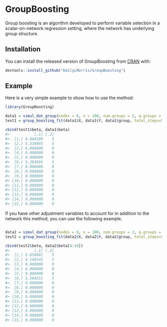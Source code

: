 
<!-- README.md is generated from README.Rmd. Please edit that file -->

# GroupBoosting

<!-- badges: start -->

<!-- badges: end -->

Group boosting is an algorithm developed to perform variable selection
in a scalar-on-network regression setting, where the network has
underlying group structure.

## Installation

You can install the released version of GroupBoosting from
[CRAN](https://CRAN.R-project.org) with:

``` r
devtools::install_github("EmilyLMorris/GroupBoosting")
```

## Example

Here is a very simple example to show how to use the method:

``` r
library(GroupBoosting)

data1 = simul_dat_group(nodes = 6, n = 100, num.groups = 2, q.groups = 1, sparse_g = 0, dense_g = 1, effect_size = 5)
test1 = group_boosting_fit(data1$X, data1$Y, data1$group, total_steps=5000, step_size=1e-4, adj_var = 999, stop_tol=-1e-7, gamma = 0, lasso_lambda = 0.0314, weighted = FALSE)

cbind(test1$beta, data1$beta)
#>           [,1] [,2]
#>  [1,] 4.864109    5
#>  [2,] 5.330865    5
#>  [3,] 0.000000    0
#>  [4,] 0.000000    0
#>  [5,] 0.000000    0
#>  [6,] 5.203695    5
#>  [7,] 0.000000    0
#>  [8,] 0.000000    0
#>  [9,] 0.000000    0
#> [10,] 0.000000    0
#> [11,] 0.000000    0
#> [12,] 0.000000    0
#> [13,] 0.000000    0
#> [14,] 0.000000    0
#> [15,] 0.000000    0
```

If you have other adjustment variables to account for in addition to the
network this method, you can use the following example.

``` r

data2 = simul_dat_group(nodes = 6, n = 100, num.groups = 2, q.groups = 1, sparse_g = 0, dense_g = 1, effect_size = 5, adj_var = 3)
test2 = group_boosting_fit(data2$X, data2$Y, data2$group, total_steps=5000, step_size=1e-4, adj_var = c(1:3), stop_tol=-1e-7, gamma = 0, lasso_lambda = 0.0314, weighted = FALSE)

cbind(test2$beta, data2$beta[4:18])
#>           [,1] [,2]
#>  [1,] 5.850681    5
#>  [2,] 4.146541    5
#>  [3,] 0.000000    0
#>  [4,] 0.000000    0
#>  [5,] 0.000000    0
#>  [6,] 5.584251    5
#>  [7,] 0.000000    0
#>  [8,] 0.000000    0
#>  [9,] 0.000000    0
#> [10,] 0.000000    0
#> [11,] 0.000000    0
#> [12,] 0.000000    0
#> [13,] 0.000000    0
#> [14,] 0.000000    0
#> [15,] 0.000000    0
```
